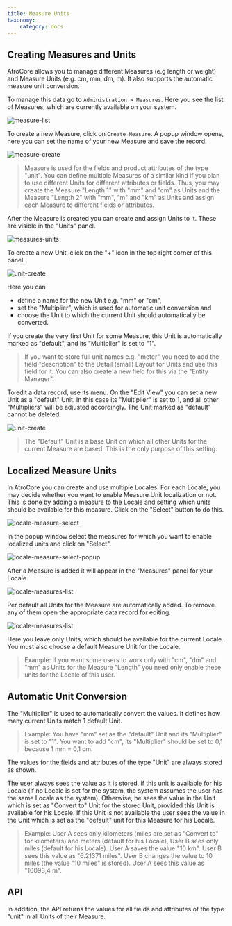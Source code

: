 ```yaml
---
title: Measure Units
taxonomy:
    category: docs
---
```

 
## Creating Measures and Units
 
AtroCore allows you to manage different Measures (e.g length or weight) and Measure Units (e.g. cm, mm, dm, m). It also supports the automatic measure unit conversion.
 
To manage this data go to `Administration > Measures`. Here you see the list of Measures, which are currently available on your system.
 
![measure-list](./_assets/measure-list.png)
 
To create a new Measure, click on `Create Measure`. A popup window opens, here you can set the name of your new Measure and save the record.
 
![measure-create](./_assets/measure-create.png)
 
> Measure is used for the fields and product attributes of the type "unit". You can define multiple Measures of a similar kind if you plan to use different Units for different attributes or fields. Thus, you may create the Measure "Length 1" with "mm" and "cm" as Units and the Measure "Length 2" with "mm", "m" and "km" as Units and assign each Measure to different fields or attributes.
 
After the Measure is created you can create and assign Units to it. These are visible in the "Units" panel.
 
![measures-units](./_assets/measures-units.png)
 
To create a new Unit, click on the "+" icon in the top right corner of this panel.
 
![unit-create](./_assets/unit-create.png)
 
Here you can
- define a name for the new Unit e.g. "mm" or "cm",
- set the "Multiplier", which is used for automatic unit conversion and
- choose the Unit to which the current Unit should automatically be converted.
 
If you create the very first Unit for some Measure, this Unit is automatically marked as "default", and its "Multiplier" is set to "1".
 
> If you want to store full unit names e.g. "meter" you need to add the field "description" to the Detail (small) Layout for Units and use this field for it. You can also create a new field for this via the "Entity Manager".
 
To edit a data record, use its menu. On the "Edit View" you can set a new Unit as a "default" Unit. In this case its "Multiplier" is set to 1, and all other "Multipliers" will be adjusted accordingly. The Unit marked as "default" cannot be deleted.
 
![unit-create](./_assets/unit-edit.png)
 
> The "Default" Unit is a base Unit on which all other Units for the current Measure are based. This is the only purpose of this setting.
 
## Localized Measure Units
In AtroCore you can create and use multiple Locales. For each Locale, you may decide whether you want to enable Measure Unit localization or not. This is done by adding a measure to the Locale and setting which units should be available for this measure. Click on the "Select" button to do this.
 
![locale-measure-select](./_assets/locale-measure-select.png)
 
In the popup window select the measures for which you want to enable localized units and click on "Select".
 
![locale-measure-select-popup](./_assets/locale-measure-select-popup.png)
 
After a Measure is added it will appear in the "Measures" panel for your Locale.
 
![locale-measures-list](./_assets/locale-measures-list.png)
 
Per default all Units for the Measure are automatically added. To remove any of them open the appropriate data record for editing.
 
![locale-measures-list](./_assets/locale-measures-edit.png)
 
Here you leave only Units, which should be available for the current Locale. You must also choose a default Measure Unit for the Locale.
 
> Example: If you want some users to work only with "cm", "dm" and "mm" as Units for the Measure "Length" you need only enable these units for the Locale of this user.
 
## Automatic Unit Conversion
 
The "Multiplier" is used to automatically convert the values. It defines how many current Units match 1 default Unit.
 
> Example: You have "mm" set as the "default" Unit and its "Multiplier" is set to "1". You want to add "cm", its "Multiplier" should be set to 0,1 because 1 mm = 0,1 cm.
 
The values for the fields and attributes of the type "Unit" are always stored as shown.
 
The user always sees the value as it is stored, if this unit is available for his Locale (if no Locale is set for the system, the system assumes the user has the same Locale as the system). Otherwise, he sees the value in the Unit which is set as "Convert to" Unit for the stored Unit, provided this Unit is available for his Locale. If this Unit is not available the user sees the value in the Unit which is set as the "default" unit for this Measure for his Locale.
 
> Example: User A sees only kilometers (miles are set as "Convert to" for kilometers) and meters (default for his Locale), User B sees only miles (default for his Locale). User A saves the value "10 km". User B sees this value as "6.21371 miles". User B changes the value to 10 miles (the value "10 miles" is stored). User A sees this value as "16093,4 m".
 
## API
 
In addition, the API returns the values for all fields and attributes of the type "unit" in all Units of their Measure.